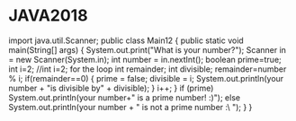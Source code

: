 # JAVA2018


import java.util.Scanner;
public class Main12 {
    public static void main(String[] args) {
        System.out.print("What is your number?");
        Scanner in = new Scanner(System.in);
        int number = in.nextInt();
        boolean prime=true;
        int i=2; //int i=2; for the loop
        int remainder;
        int divisible;
        remainder=number % i;
        if(remainder==0) {
                prime = false;
                divisible = i;
                System.out.println(your number + "is divisible by" + divisible);
                }
    i++;
    }
        if (prime)
                System.out.println(your number+" is a prime number! :)");
            else
                System.out.println(your number + " is not a prime number :\ ");
        }
        }

